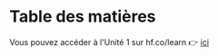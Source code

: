 # Table des matières

Vous pouvez accéder à l'Unité 1 sur hf.co/learn 👉 <a href="https://hf.co/learn/agents-course/unit1/introduction">ici</a>

<!--
| Titre | Description |
|-------|-------------|
| [Définition d'un Agent](1_definition_of_an_agent.md) | Exemple général de ce que les agents peuvent faire sans jargon technique. |
| [Expliquer les LLMs](2_explain_llms.md) | Explication des modèles de langage de grande taille, y compris l'arbre généalogique des modèles et les modèles adaptés aux agents. |
| [Messages et Tokens Spéciaux](3_messages_and_special_tokens.md) | Explication des messages, des tokens spéciaux et de l'utilisation des modèles de conversation. |
| [Bibliothèque d'Agents Factices](4_dummy_agent_library.md) | Introduction à l'utilisation d'une bibliothèque d'agents factices et d'une API sans serveur. |
| [Outils](5_tools.md) | Aperçu de Pydantic pour les outils d'agents et d'autres formats d'outils courants. |
| [Étapes et Structure de l'Agent](6_agent_steps_and_structure.md) | Les étapes impliquées dans un agent, y compris les pensées, les actions, les observations, et une comparaison entre les agents basés sur le code et les agents basés sur JSON. |
| [Pensées](7_thoughts.md) | Explication des pensées et de l'approche ReAct. |
| [Actions](8_actions.md) | Aperçu des actions et de l'approche "stop and parse". |
| [Observations](9_observations.md) | Explication des observations et de l'ajout du résultat pour réflexion. |
| [Quiz](10_quizz.md) | Contient des quiz pour tester la compréhension des concepts. |
| [Cas d'Utilisation Simple](11_simple_use_case.md) | Fournit un exercice de cas d'utilisation simple utilisant datetime et une fonction Python comme outil. |
-->
